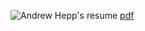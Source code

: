 ![Andrew Hepp's resume](https://s3.amazonaws.com/ahepp.dev/public/resume/previews/main.png?)
[pdf](https://s3.amazonaws.com/ahepp.dev/public/resume/latest/AHeppResume.pdf)
